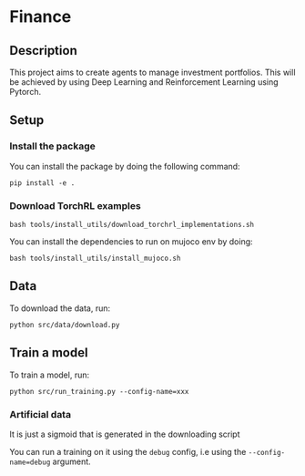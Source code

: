 # Finance

## Description

This project aims to create agents to manage investment portfolios.
This will be achieved by using Deep Learning and Reinforcement Learning using Pytorch.

## Setup

### Install the package

You can install the package by doing the following command:

```shell
pip install -e .
```

### Download TorchRL examples

```shell
bash tools/install_utils/download_torchrl_implementations.sh
```

You can install the dependencies to run on mujoco env by doing:

```shell
bash tools/install_utils/install_mujoco.sh
```

## Data

To download the data, run:

```shell
python src/data/download.py
```

## Train a model

To train a model, run:

```shell
python src/run_training.py --config-name=xxx
```

### Artificial data

It is just a sigmoid that is generated in the downloading script

You can run a training on it using the `debug` config, i.e using the `--config-name=debug`
argument.

